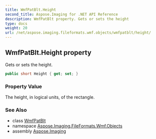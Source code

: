 ```yaml
---
title: WmfPatBlt.Height
second_title: Aspose.Imaging for .NET API Reference
description: WmfPatBlt property. Gets or sets the height
type: docs
weight: 20
url: /net/aspose.imaging.fileformats.wmf.objects/wmfpatblt/height/
---
```

## WmfPatBlt.Height property

Gets or sets the height.

```csharp
public short Height { get; set; }
```

### Property Value

The height, in logical units, of the rectangle.

### See Also

* class [WmfPatBlt](../)
* namespace [Aspose.Imaging.FileFormats.Wmf.Objects](../../wmfpatblt/)
* assembly [Aspose.Imaging](../../../)


